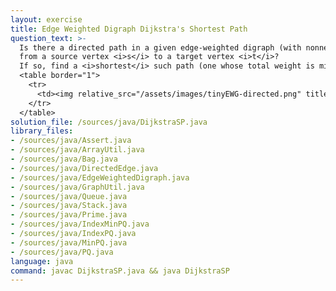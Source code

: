 ```yaml
---
layout: exercise
title: Edge Weighted Digraph Dijkstra's Shortest Path
question_text: >-
  Is there a directed path in a given edge-weighted digraph (with nonnegative edges)
  from a source vertex <i>s</i> to a target vertex <i>t</i>?
  If so, find a <i>shortest</i> such path (one whose total weight is minimal).
  <table border="1">
    <tr>
      <td><img relative_src="/assets/images/tinyEWG-directed.png" title="tinyEWG-directed"></td>
    </tr>
  </table>
solution_file: /sources/java/DijkstraSP.java
library_files:
- /sources/java/Assert.java
- /sources/java/ArrayUtil.java
- /sources/java/Bag.java
- /sources/java/DirectedEdge.java
- /sources/java/EdgeWeightedDigraph.java
- /sources/java/GraphUtil.java
- /sources/java/Queue.java
- /sources/java/Stack.java
- /sources/java/Prime.java
- /sources/java/IndexMinPQ.java
- /sources/java/IndexPQ.java
- /sources/java/MinPQ.java
- /sources/java/PQ.java
language: java
command: javac DijkstraSP.java && java DijkstraSP
---
```

